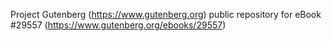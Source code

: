 Project Gutenberg (https://www.gutenberg.org) public repository for eBook #29557 (https://www.gutenberg.org/ebooks/29557)
